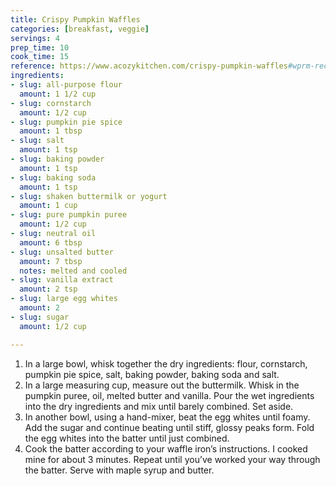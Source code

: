 ```yaml
---
title: Crispy Pumpkin Waffles
categories: [breakfast, veggie]
servings: 4
prep_time: 10
cook_time: 15
reference: https://www.acozykitchen.com/crispy-pumpkin-waffles#wprm-recipe-container-38026
ingredients:
- slug: all-purpose flour
  amount: 1 1/2 cup
- slug: cornstarch
  amount: 1/2 cup
- slug: pumpkin pie spice
  amount: 1 tbsp
- slug: salt
  amount: 1 tsp
- slug: baking powder
  amount: 1 tsp
- slug: baking soda
  amount: 1 tsp
- slug: shaken buttermilk or yogurt
  amount: 1 cup
- slug: pure pumpkin puree
  amount: 1/2 cup
- slug: neutral oil
  amount: 6 tbsp
- slug: unsalted butter
  amount: 7 tbsp
  notes: melted and cooled
- slug: vanilla extract
  amount: 2 tsp
- slug: large egg whites
  amount: 2
- slug: sugar
  amount: 1/2 cup

---
```


1. In a large bowl, whisk together the dry ingredients: flour, cornstarch, pumpkin pie spice, salt, baking powder, baking soda and salt.
2. In a large measuring cup, measure out the buttermilk. Whisk in the pumpkin puree, oil, melted butter and vanilla. Pour the wet ingredients into the dry ingredients and mix until barely combined. Set aside.
3. In another bowl, using a hand-mixer, beat the egg whites until foamy. Add the sugar and continue beating until stiff, glossy peaks form. Fold the egg whites into the batter until just combined.
4. Cook the batter according to your waffle iron’s instructions. I cooked mine for about 3 minutes. Repeat until you’ve worked your way through the batter. Serve with maple syrup and butter.
